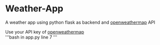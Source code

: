 # Weather-App
A weather app using python flask as backend and [openweathermap](https://openweathermap.org/) API

Use your API key of [openweathermap](https://openweathermap.org/)    
'''bash
in app.py line 7
'''
  
